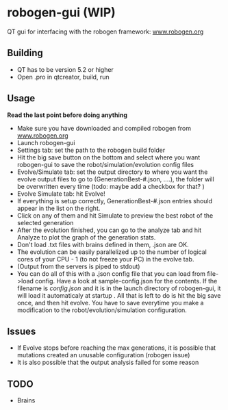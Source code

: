 # robogen-gui (WIP)
QT gui for interfacing with the robogen framework: www.robogen.org

## Building
- QT has to be version 5.2 or higher
- Open .pro in qtcreator, build, run

## Usage
**Read the last point before doing anything**
- Make sure you have downloaded and compiled robogen from www.robogen.org 
- Launch robogen-gui
- Settings tab: set the path to the robogen build folder
- Hit the big save button on the bottom and select where you want robogen-gui to save the robot/simulation/evolution config files
- Evolve/Simulate tab: set the output directory to where you want the evolve output files to go to (GenerationBest-#.json, ....), the folder will be overwritten every time (todo: maybe add a checkbox for that? )
- Evolve Simulate tab: hit Evolve!
- If everything is setup correctly, GenerationBest-#.json entries should appear in the list on the right.
- Click on any of them and hit Simulate to preview the best robot of the selected generation
- After the evolution finished, you can go to the analyze tab and hit Analyze to plot the graph of the generation stats.
- Don't load .txt files with brains defined in them, .json are OK.
- The evolution can be easily parallelized up to the number of logical cores of your CPU - 1 (to not freeze your PC) in the evolve tab.
- (Output from the servers is piped to stdout)
- You can do all of this with a .json config file that you can load from file->load config. Have a look at sample-config.json for the contents. If the filename is _config.json_ and it is in the launch directory of robogen-gui, it will load it automaticaly at startup . All that is left to do is hit the big save once, and then hit evolve. You have to save everytime you make a modification to the robot/evolution/simulation configuration.

## Issues
- If Evolve stops before reaching the max generations, it is possible that mutations created an unusable configuration (robogen issue)
- It is also possible that the output analysis failed for some reason

## TODO
- Brains
